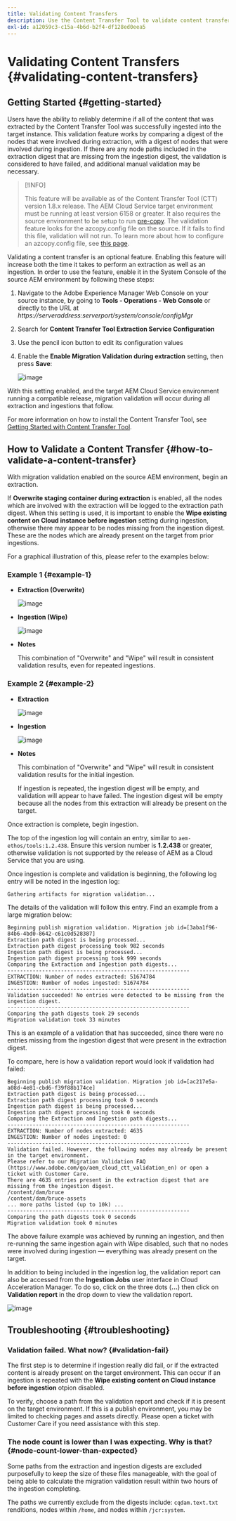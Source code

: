 ```yaml
---
title: Validating Content Transfers
description: Use the Content Transfer Tool to validate content transfers
exl-id: a12059c3-c15a-4b6d-b2f4-df128ed0eea5
---
```

# Validating Content Transfers {#validating-content-transfers}

## Getting Started {#getting-started}

Users have the ability to reliably determine if all of the content that was extracted by the Content Transfer Tool was successfully ingested into the target instance. This validation feature works by comparing a digest of the nodes that were involved during extraction, with a digest of nodes that were involved during ingestion. If there are any node paths included in the extraction digest that are missing from the ingestion digest, the validation is considered to have failed, and additional manual validation may be necessary.

>[!INFO]
>
>This feature will be available as of the Content Transfer Tool (CTT) version 1.8.x release. The AEM Cloud Service target environment must be running at least version 6158 or greater. It also requires the source environment to be setup to run [pre-copy](/help/journey-migration/content-transfer-tool/using-content-transfer-tool/handling-large-content-repositories.md#setting-up-pre-copy-step). The validation feature looks for the azcopy.config file on the source. If it fails to find this file, validation will not run. To learn more about how to configure an azcopy.config file, see [this page](/help/journey-migration/content-transfer-tool/using-content-transfer-tool/handling-large-content-repositories.md#configure-azcopy-config-file).

Validating a content transfer is an optional feature. Enabling this feature will increase both the time it takes to perform an extraction as well as an ingestion. In order to use the feature, enable it in the System Console of the source AEM environment by following these steps:

1. Navigate to the Adobe Experience Manager Web Console on your source instance, by going to **Tools - Operations - Web Console** or directly to the URL at *https://serveraddress:serverport/system/console/configMgr*
1. Search for **Content Transfer Tool Extraction Service Configuration**
1. Use the pencil icon button to edit its configuration values 
1. Enable the **Enable Migration Validation during extraction** setting, then press **Save**:

   ![image](/help/journey-migration/content-transfer-tool/assets/CTTvalidation1.png)

With this setting enabled, and the target AEM Cloud Service environment running a compatible release, migration validation will occur during all extraction and ingestions that follow.

For more information on how to install the Content Transfer Tool, see [Getting Started with Content Transfer Tool](/help/journey-migration/content-transfer-tool/using-content-transfer-tool/getting-started-content-transfer-tool.md).

## How to Validate a Content Transfer {#how-to-validate-a-content-transfer}

With migration validation enabled on the source AEM environment, begin an extraction.

If **Overwrite staging container during extraction** is enabled, all the nodes which are involved with the extraction will be logged to the extraction path digest. When this setting is used, it is important to enable the **Wipe existing content on Cloud instance before ingestion** setting during ingestion, otherwise there may appear to be nodes missing from the ingestion digest. These are the nodes which are already present on the target from prior ingestions.

For a graphical illustration of this, please refer to the examples below:

### Example 1 {#example-1}

* **Extraction (Overwrite)**

  ![image](/help/journey-migration/content-transfer-tool/assets/CTTextractionoverwrite.png)

* **Ingestion (Wipe)**

  ![image](/help/journey-migration/content-transfer-tool/assets/CTTingestionwipe.png)

* **Notes**

  This combination of "Overwrite" and "Wipe" will result in consistent validation results, even for repeated ingestions.

### Example 2 {#example-2}

* **Extraction**

  ![image](/help/journey-migration/content-transfer-tool/assets/CTTextraction.png)

* **Ingestion**

  ![image](/help/journey-migration/content-transfer-tool/assets/CTTingestion.png)

* **Notes**

  This combination of "Overwrite" and "Wipe" will result in consistent validation results for the initial ingestion.

  If ingestion is repeated, the ingestion digest will be empty, and validation will appear to have failed. The ingestion digest will be empty because all the nodes from this extraction will already be present on the target.

Once extraction is complete, begin ingestion.

The top of the ingestion log will contain an entry, similar to `aem-ethos/tools:1.2.438`. Ensure this version number is **1.2.438** or greater, otherwise validation is not supported by the release of AEM as a Cloud Service that you are using.

Once ingestion is complete and validation is beginning, the following log entry will be noted in the ingestion log:

```
Gathering artifacts for migration validation...  
```

The details of the validation will follow this entry. Find an example from a large migration below:

```
Beginning publish migration validation. Migration job id=[3aba1f96-84b6-4bd0-8642-c61c0d528387]
Extraction path digest is being processed...
Extraction path digest processing took 982 seconds
Ingestion path digest is being processed...
Ingestion path digest processing took 999 seconds
Comparing the Extraction and Ingestion path digests...
----------------------------------------------------------
EXTRACTION: Number of nodes extracted: 51674784
INGESTION: Number of nodes ingested: 51674784
----------------------------------------------------------
Validation succeeded! No entries were detected to be missing from the ingestion digest.
----------------------------------------------------------
Comparing the path digests took 29 seconds
Migration validation took 33 minutes
```

This is an example of a validation that has succeeded, since there were no entries missing from the ingestion digest that were present in the extraction digest.

To compare, here is how a validation report would look if validation had failed:

```
Beginning publish migration validation. Migration job id=[ac217e5a-a08d-4e81-cbd6-f39f88b174ce]
Extraction path digest is being processed...
Extraction path digest processing took 0 seconds
Ingestion path digest is being processed...
Ingestion path digest processing took 0 seconds
Comparing the Extraction and Ingestion path digests...
----------------------------------------------------------
EXTRACTION: Number of nodes extracted: 4635
INGESTION: Number of nodes ingested: 0
----------------------------------------------------------
Validation failed. However, the following nodes may already be present in the target environment.
Please refer to our Migration Validation FAQ (https://www.adobe.com/go/aem_cloud_ctt_validation_en) or open a ticket with Customer Care.
There are 4635 entries present in the extraction digest that are missing from the ingestion digest.
/content/dam/bruce
/content/dam/bruce-assets
... more paths listed (up to 10k) ...
----------------------------------------------------------
Comparing the path digests took 0 seconds
Migration validation took 0 minutes
```

The above failure example was achieved by running an ingestion, and then re-running the same ingestion again with Wipe disabled, such that no nodes were involved during ingestion — everything was already present on the target.

In addition to being included in the ingestion log, the validation report can also be accessed from the **Ingestion Jobs** user interface in Cloud Acceleration Manager. To do so, click on the three dots (**...**)  then click on **Validation report** in the drop down to view the validation report. 


![image](/help/journey-migration/content-transfer-tool/assets-ctt/CTTvalidationreportnew.png)

## Troubleshooting {#troubleshooting}

### Validation failed. What now? {#validation-fail}

The first step is to determine if ingestion really did fail, or if the extracted content is already present on the target environment. This can occur if an ingestion is repeated with the **Wipe existing content on Cloud instance before ingestion** otpion disabled.

To verify, choose a path from the validation report and check if it is present on the target environment. If this is a publish environment, you may be limited to checking pages and assets directly. Please open a ticket with Customer Care if you need assistance with this step.

### The node count is lower than I was expecting. Why is that? {#node-count-lower-than-expected}

Some paths from the extraction and ingestion digests are excluded purposefully to keep the size of these files manageable, with the goal of being able to calculate the migration validation result within two hours of the ingestion completing.

The paths we currently exclude from the digests include: `cqdam.text.txt` renditions, nodes within `/home`, and nodes within `/jcr:system`.
